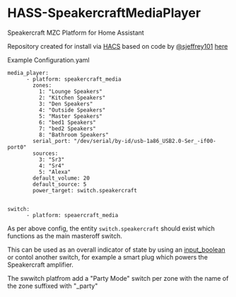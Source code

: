 # HASS-SpeakercraftMediaPlayer
Speakercraft MZC Platform for Home Assistant

Repository created for install via [HACS](https://hacs.xyz/docs/setup/download) based on code by [@sjeffrey101](https://github.com/sjeffrey101) [here](https://github.com/sjeffrey101/homeassistant_speakercraft/tree/main/old%20ha%20component/custom_components/speakercraft_media)


Example Configuration.yaml

```
media_player:
      - platform: speakercraft_media
        zones: 
          1: "Lounge Speakers"
          2: "Kitchen Speakers"
          3: "Den Speakers"
          4: "Outside Speakers"
          5: "Master Speakers"
          6: "bed1 Speakers"
          7: "bed2 Speakers"
          8: "Bathroom Speakers"
        serial_port: "/dev/serial/by-id/usb-1a86_USB2.0-Ser_-if00-port0"
        sources:
          3: "Sr3"
          4: "Sr4"
          5: "Alexa"
        default_volume: 20
        default_source: 5
        power_target: switch.speakercraft
        
        
switch:
      - platform: speaercraft_media
```

As per above config, the entity ```switch.speakercraft``` should exist which functions as the main masteroff switch.

This can be used as an overall indicator of state by using an [input_boolean](https://www.home-assistant.io/integrations/input_boolean/) or contol another switch, for example a smart plug which powers the Speakercraft amplifier.

The swwitch platfrom add a "Party Mode" switch per zone with the name of the zone suffixed with "_party"
